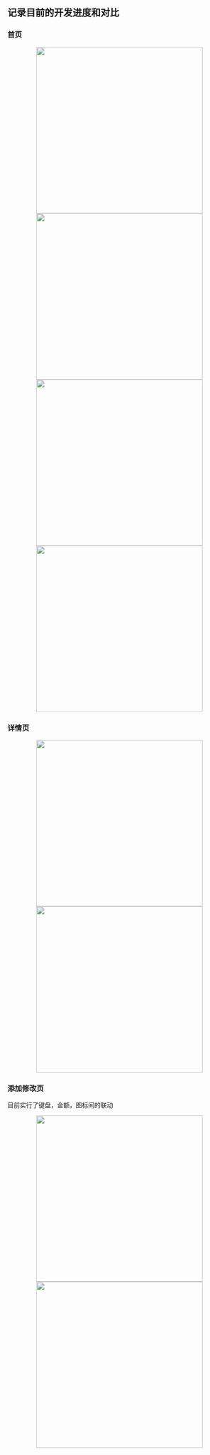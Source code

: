 ## 记录目前的开发进度和对比


### 首页
<center class="half">
  <img src="./../snapshot/myWork/1.jpg" width=375/> <img src="./../snapshot/01-首页-开眼.jpg" width=375 />
</center>
<center class="half">
  <img src="./../snapshot/myWork/2.jpg" width=375 /> <img src="./../snapshot/01-首页-开眼.jpg" width=375 />
</center>

### 详情页
<center class="half">
<img src="./../snapshot/myWork/3.jpg" width=375 /> <img src="./../snapshot/04-详情页.jpg" width=375 />
</center>

### 添加修改页
目前实行了键盘，金额，图标间的联动 <br />
<center class="half">
<img src="./../snapshot/myWork/4.jpg" width=375 /> <img src="./../snapshot/02-记录页-收入.jpg" width=375 />
</center>
